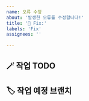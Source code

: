 ```yaml
---
name: 오류 수정
about: '발생한 오류를 수정합니다!'
title: '🚨 Fix:'
labels: 'Fix'
assignees: ''

---
```

## 🪄 작업 TODO

## 🏷️ 작업 예정 브랜치